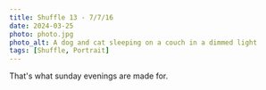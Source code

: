 ```yaml
---
title: Shuffle 13 - 7/7/16
date: 2024-03-25
photo: photo.jpg
photo_alt: A dog and cat sleeping on a couch in a dimmed light
tags: [Shuffle, Portrait]
---
```


That's what sunday evenings are made for.
